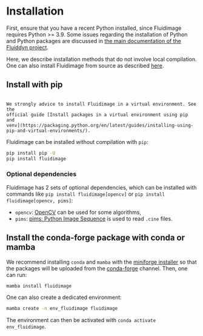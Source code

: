 # Installation

First, ensure that you have a recent Python installed, since Fluidimage requires Python
\>= 3.9. Some issues regarding the installation of Python and Python packages are
discussed in
[the main documentation of the Fluiddyn project](http://fluiddyn.readthedocs.org/en/latest/install.html).

Here, we describe installation methods that do not involve local compilation. One can
also install Fluidimage from source as described [here](./build-from-source.md).

## Install with pip

```{note}

We strongly advice to install Fluidimage in a virtual environment. See the
official guide [Install packages in a virtual environment using pip and
venv](https://packaging.python.org/en/latest/guides/installing-using-pip-and-virtual-environments/).

```

Fluidimage can be installed without compilation with `pip`:

```sh
pip install pip -U
pip install fluidimage
```

### Optional dependencies

Fluidimage has 2 sets of optional dependencies, which can be installed with commands like
`pip install fluidimage[opencv]` or `pip install fluidimage[opencv, pims]`:

- `opencv`: [OpenCV](https://opencv.org/) can be used for some algorithms,
- `pims`: [pims: Python Image Sequence](https://github.com/soft-matter/pims) is used to
  read `.cine` files.

## Install the conda-forge package with conda or mamba

We recommend installing `conda` and `mamba` with the
[miniforge installer](https://github.com/conda-forge/miniforge) so that the packages will
be uploaded from the [conda-forge] channel. Then, one can run:

```sh
mamba install fluidimage
```

One can also create a dedicated environment:

```sh
mamba create -n env_fluidimage fluidimage
```

The environment can then be activated with `conda activate env_fluidimage`.

[conda-forge]: https://conda-forge.org/
